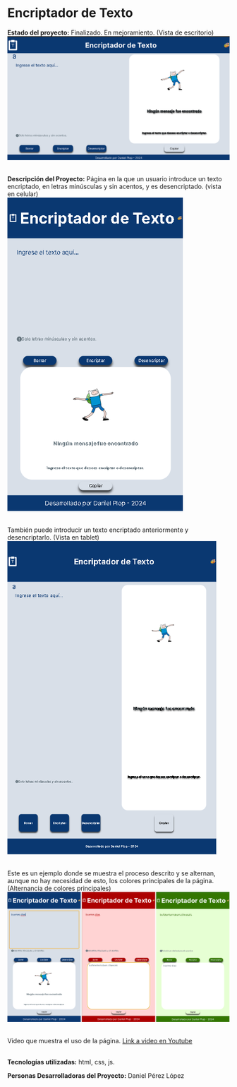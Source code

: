 <h1>Encriptador de Texto</h1>

<strong>Estado del proyecto:</strong> Finalizado. En mejoramiento. (Vista de escritorio)
<br>
<img src= "views/interface-escritorio.png" alt="Interfaz de escritorio y portada del proyecto"/>
<br><br>

<strong>Descripción del Proyecto:</strong> Página en la que un usuario introduce un texto encriptado, en letras minúsculas y sin acentos, y es desencriptado. (vista en celular)
<br>
<img src= "views/interface-celular.png" alt="Interfaz en un celular"/>
<br><br>

También puede introducir un texto encriptado anteriormente y desencriptarlo. (Vista en tablet)
<br>
<img src= "views/interface-tablet.png" alt="Interfaz en un tablet"/>
<br><br>

Este es un ejemplo donde se muestra el proceso descrito y se alternan, aunque no hay necesidad de esto, los colores principales de la página. (Alternancia de colores principales)<br>
<img src= "views/interface-colores.png" alt="Interfaz en un tablet"/>
<br><br>

Video que muestra el uso de la página. <a href="https://youtu.be/Llr5xifxQoQ">Link a video en Youtube</a>
<br><br>

<strong>Tecnologías utilizadas:</strong> html, css, js.
<br>

<strong>Personas Desarrolladoras del Proyecto:</strong> Daniel Pérez López